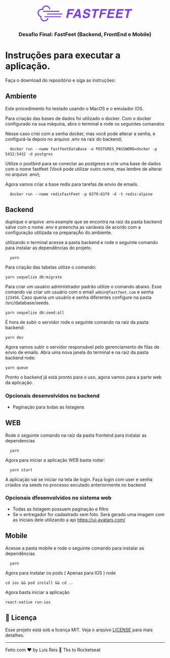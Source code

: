 <h1 align="center">
  <img alt="Fastfeet" title="Fastfeet" src="assets/logo.png" width="300px" />
</h1>

<h3 align="center">
  Desafio Final: FastFeet (Backend, FrontEnd e Mobile)
</h3>


# Instruções para executar a aplicação.

Faça o download do repositório e siga as instruções:

## Ambiente 

Este procedimento foi testado usando o MacOS e o emulador IOS.

Para criação das bases de dados foi utilizado o docker. Com o docker configurado na sua máquina, abra o terminal e rode os seguintes comandos

Nesse caso criei com a senha docker, mas você pode alterar a senha, e configurá-la depois no arquivo .env na raiz do backend;

```
  docker run --name fastfeetDataBase -e POSTGRES_PASSWORD=docker -p 5432:5432 -d postgres
```
Utilize o postbird para se conectar ao postgress e crie uma base de dados com o nome fastfeet (Você pode utilizar outro nome, mas lembre de alterar no arquivo .env);

Agora vamos criar a base redis para tarefas de envio de emails.

```
  docker run --name redisFastFeet -p 6379:6379 -d -t redis:alpine 
```

## Backend

duplique o arquivo .env.example que se encontra na raiz da pasta backend salve com o nome .env e preencha as variáveis de acordo com a configuração utilizada na preparaçÃo do ambiente.

utilizando o terminal acesse a pasta backend e rode o seguinte comando para instalar as dependências do projeto.

```
  yarn
```
Para criação das tabelas utilize o comando:

```
yarn sequelize db:migrate
```

Para criar um usuário administrador padrão utilize o comando abaixo. Esse comando vai criar um usuário com o email `admin@fastfeet.com` e senha `123456`. Caso queria um usuário e senha diferentes configure na pasta /src/database/seeds.

```
yarn sequelize db:seed:all
```

É hora de subir o servidor rode o seguinte comando na raiz da pasta backend:
```
yarn dev
```

Agora vamos subir o servidor responsável pelo gerenciamento de filas de envio de emails. Abra uma nova janela do terminal e na raiz da pasta backend rode:

```
yarn queue
```

Pronto o backend já está pronto para o uso, agora vamos para a parte web da aplicação.

### Opcionais desenvolvidos no backend

 - Paginação para todas as listagens


## WEB

Rode o seguinte comando na raiz da pasta frontend para instalar as dependencias

```
  yarn
```
Agora para iniciar a aplicação WEB basta rodar:

```
  yarn start
```

A aplicação vai se iniciar na tela de login. Faça login com user e senha criados via seeds no processo excutado anteriormente no backend

### Opcionais dfesenvolvidos no sistema web

 - Todas as listagem possuem paginação e filtro
 - Se o entregador for cadastrado sem foto. Será gerado uma imagem com as iniciais dele utilizando a api https://ui-avatars.com/

## Mobile

Acesse a pasta mobile e rode o seguinte comando para instalar as dependências

```
  yarn
```
Agora para instalar os pods ( Apenas para IOS ) rode

```
cd ios && pod install && cd ..
```

Agora basta iniciar a aplicação 

```
react-native run-ios
```


## 📝 Licença

Esse projeto está sob a licença MIT. Veja o arquivo [LICENSE](LICENSE.md) para mais detalhes.

---

Feito com ♥ by Luis Reis :wave: Tks to Rocketseat 
